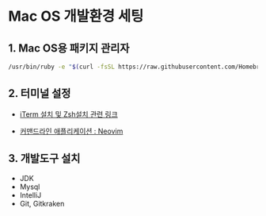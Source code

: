 # Mac OS 개발환경 세팅

## 1. Mac OS용 패키지 관리자

```bash
/usr/bin/ruby -e "$(curl -fsSL https://raw.githubusercontent.com/Homebrew/install/master/install)"
```

## 2. 터미널 설정

- [iTerm 설치 및 Zsh설치 관련 링크](https://beomi.github.io/2017/07/07/Beautify-ZSH/)

- [커맨드라인 애플리케이션 : Neovim](https://subicura.com/2017/11/22/mac-os-development-environment-setup.html#%EC%BB%A4%EB%A7%A8%EB%93%9C%EB%9D%BC%EC%9D%B8-%EC%95%A0%ED%94%8C%EB%A6%AC%EC%BC%80%EC%9D%B4%EC%85%98)

## 3. 개발도구 설치

- JDK
- Mysql
- IntelliJ
- Git, Gitkraken

